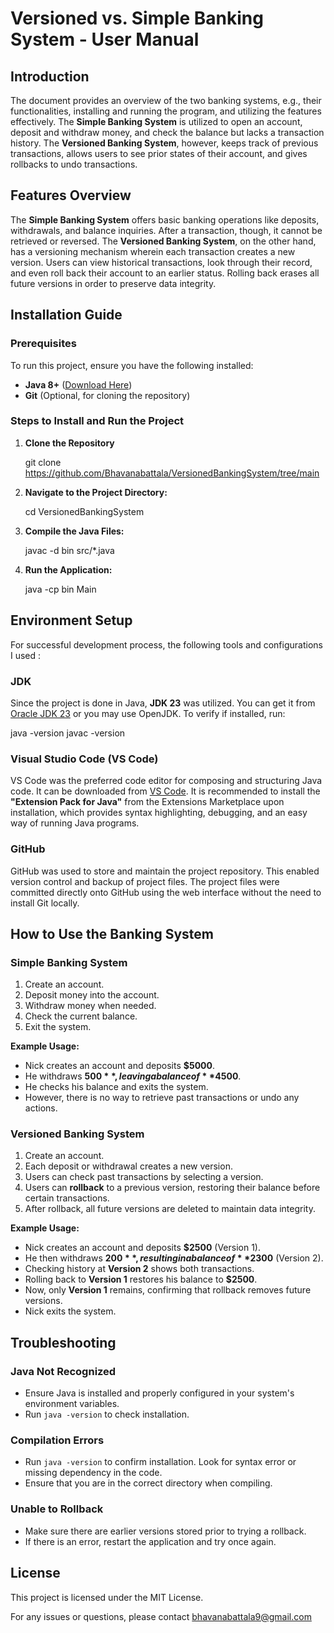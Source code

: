 # Versioned vs. Simple Banking System - User Manual

## Introduction
The document provides an overview of the two banking systems, e.g., their functionalities, installing and running the program, and utilizing the features effectively. The **Simple Banking System** is utilized to open an account, deposit and withdraw money, and check the balance but lacks a transaction history. The **Versioned Banking System**, however, keeps track of previous transactions, allows users to see prior states of their account, and gives rollbacks to undo transactions.

## Features Overview
The **Simple Banking System** offers basic banking operations like deposits, withdrawals, and balance inquiries. After a transaction, though, it cannot be retrieved or reversed. The **Versioned Banking System**, on the other hand, has a versioning mechanism wherein each transaction creates a new version. Users can view historical transactions, look through their record, and even roll back their account to an earlier status. Rolling back erases all future versions in order to preserve data integrity.

## Installation Guide
### Prerequisites
To run this project, ensure you have the following installed:
- **Java 8+** ([Download Here](https://www.oracle.com/java/technologies/javase-downloads.html))
- **Git** (Optional, for cloning the repository)

### Steps to Install and Run the Project
1. **Clone the Repository**
   
   git clone https://github.com/Bhavanabattala/VersionedBankingSystem/tree/main
   
2. **Navigate to the Project Directory:**
 
   cd VersionedBankingSystem
   
3. **Compile the Java Files:**

   javac -d bin src/*.java
  
4. **Run the Application:**
  
   java -cp bin Main
   

## Environment Setup
For successful development process, the following tools and configurations I used :

### **JDK**
Since the project is done in Java, **JDK 23** was utilized. You can get it from [Oracle JDK 23](https://www.oracle.com/java/technologies/javase/jdk23-archive-downloads.html) or you may use OpenJDK. To verify if installed, run:

java -version
javac -version


### **Visual Studio Code (VS Code)**
VS Code was the preferred code editor for composing and structuring Java code. It can be downloaded from [VS Code](https://code.visualstudio.com). It is recommended to install the **"Extension Pack for Java"** from the Extensions Marketplace upon installation, which provides syntax highlighting, debugging, and an easy way of running Java programs.

### **GitHub**
GitHub was used to store and maintain the project repository. This enabled version control and backup of project files. The project files were committed directly onto GitHub using the web interface without the need to install Git locally.

## How to Use the Banking System

### **Simple Banking System**
1. Create an account.
2. Deposit money into the account.
3. Withdraw money when needed.
4. Check the current balance.
5. Exit the system.

**Example Usage:**
- Nick creates an account and deposits **$5000**.
- He withdraws **$500**, leaving a balance of **$4500**.
- He checks his balance and exits the system.
- However, there is no way to retrieve past transactions or undo any actions.

### **Versioned Banking System**
1. Create an account.
2. Each deposit or withdrawal creates a new version.
3. Users can check past transactions by selecting a version.
4. Users can **rollback** to a previous version, restoring their balance before certain transactions.
5. After rollback, all future versions are deleted to maintain data integrity.

**Example Usage:**
- Nick creates an account and deposits **$2500** (Version 1).
- He then withdraws **$200**, resulting in a balance of **$2300** (Version 2).
- Checking history at **Version 2** shows both transactions.
- Rolling back to **Version 1** restores his balance to **$2500**.
- Now, only **Version 1** remains, confirming that rollback removes future versions.
- Nick exits the system.

## Troubleshooting
### **Java Not Recognized**
- Ensure Java is installed and properly configured in your system's environment variables.
- Run `java -version` to check installation.

### **Compilation Errors**
- Run `java -version` to confirm installation. Look for syntax error or missing dependency in the code.
- Ensure that you are in the correct directory when compiling.
  
### **Unable to Rollback**
- Make sure there are earlier versions stored prior to trying a rollback.
- If there is an error, restart the application and try once again.

## License
This project is licensed under the MIT License.


For any issues or questions, please contact bhavanabattala9@gmail.com

